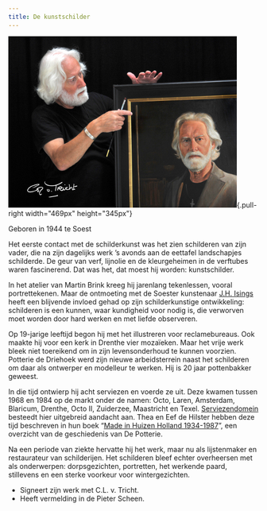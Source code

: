 ```yaml
---
title: De kunstschilder
---
```


![](/static/img/cor_met_schilderij.jpg "Cor met schilderij"){.pull-right
width="469px" height="345px"}

Geboren in 1944 te Soest

Het eerste contact met de schilderkunst was het zien schilderen van zijn
vader, die na zijn dagelijks werk ’s avonds aan de eettafel landschapjes
schilderde. De geur van verf, lijnolie en de kleurgeheimen in de
verftubes waren fascinerend. Dat was het, dat moest hij worden:
kunstschilder.

In het atelier van Martin Brink kreeg hij jarenlang tekenlessen, vooral
portrettekenen. Maar de ontmoeting met de Soester kunstenaar [J.H.
Isings](http://nl.wikipedia.org/wiki/Johan_Herman_Isings) heeft een
blijvende invloed gehad op zijn schilderkunstige ontwikkeling:
schilderen is een kunnen, waar kundigheid voor nodig is, die verworven
moet worden door hard werken en met liefde observeren.

Op 19-jarige leeftijd begon hij met het illustreren voor reclamebureaus.
Ook maakte hij voor een kerk in Drenthe vier mozaïeken. Maar het vrije
werk bleek niet toereikend om in zijn levensonderhoud te kunnen
voorzien. Potterie de Driehoek werd zijn nieuwe arbeidsterrein naast het
schilderen om daar als ontwerper en modelleur te werken. Hij is 20 jaar
pottenbakker geweest.

In die tijd ontwierp hij acht serviezen en voerde ze uit. Deze kwamen
tussen 1968 en 1984 op de markt onder de namen: Octo, Laren, Amsterdam,
Blaricum, Drenthe, Octo II, Zuiderzee, Maastricht en Texel.
[Serviezendomein](http://www.serviezendomein.nl/Cor_van_Tricht_pag1.html)
besteedt hier uitgebreid aandacht aan. Thea en Eef de Hilster hebben
deze tijd beschreven in hun boek “[Made in Huizen Holland
1934-1987](http://www.dedriehoek-huizen.nl/)”, een overzicht van de
geschiedenis van De Potterie.

Na een periode van ziekte hervatte hij het werk, maar nu als
lijstenmaker en restaurateur van schilderijen. Het schilderen bleef
echter overheersen met als onderwerpen: dorpsgezichten, portretten, het
werkende paard, stillevens en een sterke voorkeur voor wintergezichten.

-   Signeert zijn werk met C.L. v. Tricht.
-   Heeft vermelding in de Pieter Scheen.
